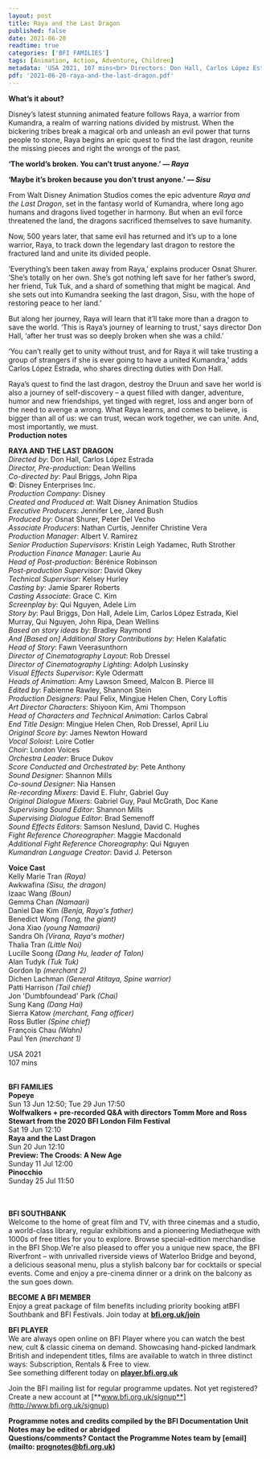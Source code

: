 ```yaml
---
layout: post
title: Raya and the Last Dragon
published: false
date: 2021-06-20
readtime: true
categories: ['BFI FAMILIES']
tags: [Animation, Action, Adventure, Children]
metadata: 'USA 2021, 107 mins<br> Directors: Don Hall, Carlos López Estrada'
pdf: '2021-06-20-raya-and-the-last-dragon.pdf'
---
```

**What’s it about?**

Disney’s latest stunning animated feature follows Raya, a warrior from Kumandra, a realm of warring nations divided by mistrust. When the bickering tribes break a magical orb and unleash an evil power that turns people to stone, Raya begins an epic quest to find the last dragon, reunite the missing pieces and right the wrongs of the past.<br>

**‘The world’s broken. You can’t trust anyone.’ _— Raya_**<br>

**‘Maybe it’s broken because you don’t trust anyone.’ _— Sisu_**<br>

From Walt Disney Animation Studios comes the epic adventure _Raya and the Last Dragon_, set in the fantasy world of Kumandra, where long ago  humans and dragons lived together in harmony. But when an evil force  threatened the land, the dragons sacrificed themselves to save humanity.

Now, 500 years later, that same evil has returned and it’s up to a lone warrior, Raya, to track down the legendary last dragon to restore the fractured land and unite its divided people.

‘Everything’s been taken away from Raya,’ explains producer Osnat Shurer. ‘She’s totally on her own. She’s got nothing left save for her father’s sword, her friend, Tuk Tuk, and a shard of something that might be magical. And she sets out into Kumandra seeking the last dragon, Sisu, with the hope of restoring peace to her land.’

But along her journey, Raya will learn that it’ll take more than a dragon to save the world. ‘This is Raya’s journey of learning to trust,’ says director Don Hall, ‘after her trust was so deeply broken when she was a child.’

‘You can’t really get to unity without trust, and for Raya it will take trusting a group of strangers if she is ever going to have a united Kumandra,’ adds Carlos López Estrada, who shares directing duties with Don Hall.

Raya’s quest to find the last dragon, destroy the Druun and save her world is also a journey of self-discovery – a quest filled with danger, adventure, humor and new friendships, yet tinged with regret, loss and anger born of the need to avenge a wrong. What Raya learns, and comes to believe, is bigger than all of us: we can trust, wecan work together, we can unite. And, most importantly, we must.<br>
**Production notes**<br>

**RAYA AND THE LAST DRAGON**<br>
_Directed by_: Don Hall, Carlos López Estrada  
_Director, Pre-production_: Dean Wellins  
_Co-directed by_: Paul Briggs, John Ripa  
©: Disney Enterprises Inc.  
_Production Company_: Disney  
_Created and Produced at_: Walt Disney Animation Studios  
_Executive Producers_: Jennifer Lee, Jared Bush  
_Produced by_: Osnat Shurer, Peter Del Vecho  
_Associate Producers_: Nathan Curtis, Jennifer Christine Vera  
_Production Manager_: Albert V. Ramirez  
_Senior Production Supervisors_: Kristin Leigh Yadamec, Ruth Strother  
_Production Finance Manager_: Laurie Au  
_Head of Post-production_: Bérénice Robinson  
_Post-production Supervisor_: David Okey  
_Technical Supervisor_: Kelsey Hurley  
_Casting by_: Jamie Sparer Roberts  
_Casting Associate_: Grace C. Kim  
_Screenplay by_: Qui Nguyen, Adele Lim  
_Story by_: Paul Briggs, Don Hall, Adele Lim, Carlos López Estrada, Kiel Murray, Qui Nguyen, John Ripa, Dean Wellins  
_Based on story ideas by_: Bradley Raymond  
_And [Based on] Additional Story Contributions by_: Helen Kalafatic  
_Head of Story_: Fawn Veerasunthorn  
_Director of Cinematography Layout_: Rob Dressel  
_Director of Cinematography Lighting_: Adolph Lusinsky  
_Visual Effects Supervisor_: Kyle Odermatt  
_Heads of Animation_: Amy Lawson Smeed, Malcon B. Pierce III  
_Edited by_: Fabienne Rawley, Shannon Stein  
_Production Designers_: Paul Felix, Mingjue Helen Chen, Cory Loftis  
_Art Director Characters_: Shiyoon Kim, Ami Thompson  
_Head of Characters and Technical Animation_: Carlos Cabral<br>
_End Title Design_: Mingjue Helen Chen, Rob Dressel, April Liu  
_Original Score by_: James Newton Howard  
_Vocal Soloist_: Loire Cotler  
_Choir_: London Voices  
_Orchestra Leader_: Bruce Dukov<br>
_Score Conducted and Orchestrated by_: Pete Anthony  
_Sound Designer_: Shannon Mills  
_Co-sound Designer_: Nia Hansen  
_Re-recording Mixers_: David E. Fluhr, Gabriel Guy  
_Original Dialogue Mixers_: Gabriel Guy, Paul McGrath, Doc Kane  
_Supervising Sound Editor_: Shannon Mills  
_Supervising Dialogue Editor_: Brad Semenoff  
_Sound Effects Editors_: Samson Neslund, David C. Hughes  
_Fight Reference Choreographer_: Maggie Macdonald  
_Additional Fight Reference Choreography_: Qui Nguyen  
_Kumandran Language Creator_: David J. Peterson

**Voice Cast**<br>
Kelly Marie Tran _(Raya)_  
Awkwafina _(Sisu, the dragon)_  
Izaac Wang _(Boun)_  
Gemma Chan _(Namaari)_  
Daniel Dae Kim _(Benja, Raya's father)_  
Benedict Wong _(Tong, the giant)_  
Jona Xiao _(young Namaari)_  
Sandra Oh _(Virana, Raya's mother)_  
Thalia Tran _(Little Noi)_  
Lucille Soong _(Dang Hu, leader of Talon)_  
Alan Tudyk _(Tuk Tuk)_  
Gordon Ip _(merchant 2)_  
Dichen Lachman _(General Atitaya, Spine warrior)_  
Patti Harrison _(Tail chief)_  
Jon 'Dumbfoundead' Park _(Chai)_  
Sung Kang _(Dang Hai)_  
Sierra Katow _(merchant, Fang officer)_  
Ross Butler _(Spine chief)_  
François Chau _(Wahn)_  
Paul Yen _(merchant 1)_<br>

USA 2021<br> 
107 mins
<br><br>


**BFI FAMILIES**<br>
**Popeye**<br>
Sun 13 Jun 12:50; Tue 29 Jun 17:50<br>
**Wolfwalkers + pre-recorded Q&A with directors Tomm More and Ross Stewart from the 2020 BFI London Film Festival**<br>
Sat 19 Jun 12:10<br>
**Raya and the Last Dragon**<br>
Sun 20 Jun 12:10<br>
**Preview: The Croods: A New Age**<br>
Sunday 11 Jul 12:00<br>
**Pinocchio**<br>
Sunday 25 Jul 11:50<br>
<br><br>

**BFI SOUTHBANK**  
Welcome to the home of great film and TV, with three cinemas and a studio, a world-class library, regular exhibitions and a pioneering Mediatheque with 1000s of free titles for you to explore. Browse special-edition merchandise in the BFI Shop.We&#39;re also pleased to offer you a unique new space, the BFI Riverfront – with unrivalled riverside views of Waterloo Bridge and beyond, a delicious seasonal menu, plus a stylish balcony bar for cocktails or special events. Come and enjoy a pre-cinema dinner or a drink on the balcony as the sun goes down.  

**BECOME A BFI MEMBER**  
Enjoy a great package of film benefits including priority booking atBFI Southbank and BFI Festivals. Join today at [**bfi.org.uk/join**](http://www.bfi.org.uk/join)  

**BFI PLAYER**  
 We are always open online on BFI Player where you can watch the best new, cult &amp; classic cinema on demand. Showcasing hand-picked landmark British and independent titles, films are available to watch in three distinct ways: Subscription, Rentals &amp; Free to view.<br> 
See something different today on [**player.bfi.org.uk**](https://player.bfi.org.uk/)

Join the BFI mailing list for regular programme updates. Not yet registered? Create a new account at [**www.bfi.org.uk/signup**](http://www.bfi.org.uk/signup)

**Programme notes and credits compiled by the BFI Documentation Unit  
Notes may be edited or abridged  
Questions/comments? Contact the Programme Notes team by [email](mailto: prognotes@bfi.org.uk)**
